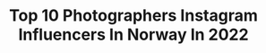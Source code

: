---
title: Top 10 Photographers Instagram Influencers In Norway In 2022
description: >-
  Find top photographers Instagram influencers in Norway in 2022. Most popular hashtags: #norway #nature #ig #earth.
platform: Instagram
hits: 119
text_top: Analyze the top-rated Instagram profiles on inBeat.
text_bottom: Our platform has 119 Instagram influencers like this in Norway for you to contact.
profiles:
  - username: "majamoan"
    fullname: >-
      Maja Moan
    bio: >-
      Photographer @screammediano Personal account @majaeriksenmoan Buy prints 🎞 creativemist.no Website 👇🏻
    location: "Norway"
    followers: 11539
    engagement: 625
    commentsToLikes: 0.142039
    id: ck1385lcyel7x0i1977nwigj6
    verified: false
    hashtags: "#portrait, #portraitvision, #portraitphotography, #portraits"
  - username: "edituotoja"
    fullname: >-
      Edith G | Creative photo ideas
    bio: >-
      Mom📸Photographer @two_shoots_photography 💡Supporting small bussines 🛍Mini&mom style 🧶Crochet lover 🇳🇴Creating life in Norway
    location: "Norway"
    followers: 16886
    engagement: 299
    commentsToLikes: 0.119210
    id: ck8sy5imsjrxi0j78n799f3mo
    verified: false
    hashtags: "#barnerum, #nordicstyle, #cameramama, #sm"
  - username: "damianpt.no"
    fullname: >-
      🇵🇱•Damian•🇳🇴
    bio: >-
      | Personal Trainer | Photographer @damianphoto.no | | Brand Building Marketing | Traveler🌏 @kevkevoslo #Love @Piccojack
    location: "Norway"
    followers: 199179
    engagement: 414
    commentsToLikes: 0.015632
    id: ck5c3emjez64i0i11f7cce85o
    verified: false
    hashtags: "#roadtrip, #beautiful, #motivation, #oslove"
  - username: "perheimly"
    fullname: >-
      perheimly
    bio: >-
      Norwegian Photographer, Artist , Clown.
    location: "Norway"
    followers: 15864
    engagement: 706
    commentsToLikes: 0.026429
    id: ck5hl6njdjnxl0i111i5ekduz
    verified: false
    hashtags: "#picturesoftheday, #pictureoftheday, #norgesferie, #jostedalcamping"
  - username: "john_carew"
    fullname: >-
      john_carew
    bio: >-
      Actor / Producer / Photographer 🎥 🌎 London ✨
    location: "Norway"
    followers: 57185
    engagement: 439
    commentsToLikes: 0.020376
    id: ck14iwoa2hiat0i19d9xea5t8
    verified: true
    hashtags: "#norgesferie, #tb, #norway, #roadtrip"
  - username: "christineidephotography"
    fullname: >-
      Elopement Photographer Norway
    bio: >-
      Intimate Weddings & Elopements Worldwide Love me some playful and adventurous couples 🖤 Best Wedding Photographer Norway 2014 & 2019
    location: "Norway"
    followers: 6646
    engagement: 310
    commentsToLikes: 0.104968
    id: ck5hgnff13qfh0i11fa93xkvb
    verified: false
    hashtags: "#mountainelopement, #elopeinnorway, #adventureelopement, #adventurouscouples"
  - username: "jadkaram"
    fullname: >-
      Jad Karam
    bio: >-
      - Landscape photographer from Lebanon🇱🇧.
    location: "Norway"
    followers: 10768
    engagement: 1425
    commentsToLikes: 0.151567
    id: ck9wfowhxpu3a0j784zja6d86
    verified: false
    hashtags: "#bloosom, #bird, #earthvisuals, #wildlife"
  - username: "hansgunnaraslaksen"
    fullname: >-
      Hans Gunnar Aslaksen
    bio: >-
      - Designer - Norway 🇳🇴 - NiSi Filters Ambassador - Vallerret Ambassador - Photographer of the year 2018 Capture Landscapes - @hansgunnaraslaksen
    location: "Norway"
    followers: 41991
    engagement: 729
    commentsToLikes: 0.065781
    id: ck15q3rx60ye60i19y56g75ld
    verified: false
    hashtags: "#norway2inspire, #earth, #nature, #sunset"
  - username: "afurulund"
    fullname: >-
      🌺Anita 🌺
    bio: >-
      Hobby photographer living in Gudbrandsdalen Norway 🇧🇻Married to Inge 💝Nature, landscape, sunsets, flowers. All photos are taken by me 📸
    location: "Norway"
    followers: 5967
    engagement: 1531
    commentsToLikes: 0.132167
    id: ck8t2xlu8135j0j78m4npr23f
    verified: false
    hashtags: "#tree, #luv4forourforests, #total, #viewsofnorway"
  - username: "kaxelsenfoto"
    fullname: >-
      Landscape photography | Klaus
    bio: >-
      Landscape photographer | Oslo Scenery and details in nature. 🏆Published at 1x.com & ILPOTY 2020 Mod: @got__greatshots Check out my friend @dimicoawam
    location: "Norway"
    followers: 10319
    engagement: 1254
    commentsToLikes: 0.179554
    id: ck5zmpz73n0gh0i146x58g02r
    verified: false
    hashtags: "#reflection, #wildernessculture, #wildvisuals, #jaw"
---